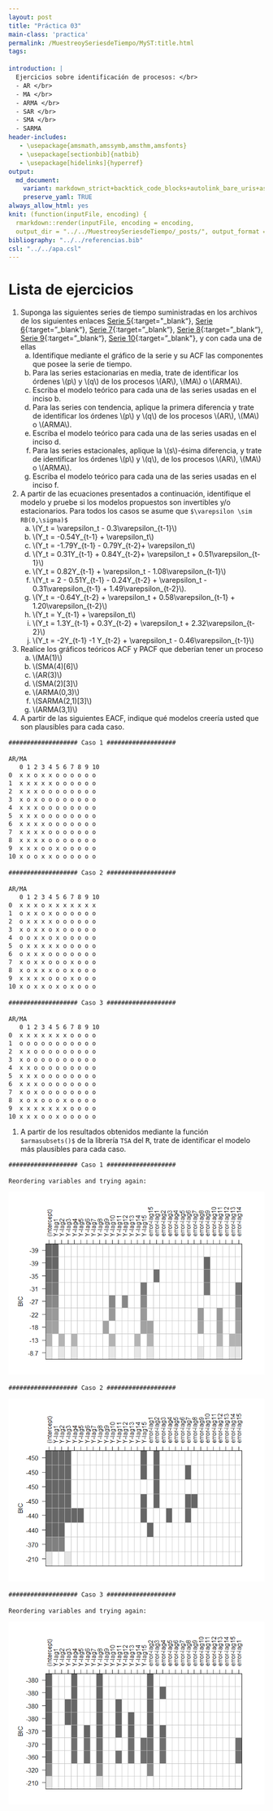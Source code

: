 ```yaml
---
layout: post
title: "Práctica 03"
main-class: 'practica'
permalink: /MuestreoySeriesdeTiempo/MyST:title.html
tags:

introduction: |
  Ejercicios sobre identificación de procesos: </br> 
  - AR </br>
  - MA </br>
  - ARMA </br>
  - SAR </br>
  - SMA </br>
  - SARMA
header-includes:
   - \usepackage{amsmath,amssymb,amsthm,amsfonts}
   - \usepackage[sectionbib]{natbib}
   - \usepackage[hidelinks]{hyperref}
output:
  md_document:
    variant: markdown_strict+backtick_code_blocks+autolink_bare_uris+ascii_identifiers+tex_math_single_backslash
    preserve_yaml: TRUE
always_allow_html: yes   
knit: (function(inputFile, encoding) {
  rmarkdown::render(inputFile, encoding = encoding,
  output_dir = "../../MuestreoySeriesdeTiempo/_posts/", output_format = "all"  ) })
bibliography: "../../referencias.bib"
csl: "../../apa.csl"
---
```








Lista de ejercicios
===================

1.  Suponga las siguientes series de tiempo suministradas en los
    archivos de los siguientes enlaces [Serie
    5](https://github.com/jouninLRMD/jouninlrmd.github.io/raw/master/Dataset/MySTSim5.xlsx){:target="\_blank“},
    [Serie
    6](https://github.com/jouninLRMD/jouninlrmd.github.io/raw/master/Dataset/MySTSim6.xlsx){:target=”\_blank“},
    [Serie
    7](https://github.com/jouninLRMD/jouninlrmd.github.io/raw/master/Dataset/MySTSim7.xlsx){:target=”\_blank“},
    [Serie
    8](https://github.com/jouninLRMD/jouninlrmd.github.io/raw/master/Dataset/MySTSim8.xlsx){:target=”\_blank“},
    [Serie
    9](https://github.com/jouninLRMD/jouninlrmd.github.io/raw/master/Dataset/MySTSim9.xlsx){:target=”\_blank“},
    [Serie
    10](https://github.com/jouninLRMD/jouninlrmd.github.io/raw/master/Dataset/MySTSim10.xlsx){:target=”\_blank"},
    y con cada una de ellas
    <ol type="a">
    <li>
    Identifique mediante el gráfico de la serie y su ACF las componentes
    que posee la serie de tiempo.
    </li>
    <li>
    Para las series estacionarias en media, trate de identificar los
    órdenes \(p\) y \(q\) de los procesos \(AR\), \(MA\) o \(ARMA\).
    </li>
    <li>
    Escriba el modelo teórico para cada una de las series usadas en el
    inciso b.
    </li>
    <li>
    Para las series con tendencia, aplique la primera diferencia y trate
    de identificar los órdenes \(p\) y \(q\) de los procesos \(AR\),
    \(MA\) o \(ARMA\).
    </li>
    <li>
    Escriba el modelo teórico para cada una de las series usadas en el
    inciso d. 
    </li>
    <li>
    Para las series estacionales, aplique la \(s\)-ésima diferencia, y
    trate de identificar los órdenes \(p\) y \(q\), de los procesos
    \(AR\), \(MA\) o \(ARMA\).
    </li>
    <li>
    Escriba el modelo teórico para cada una de las series usadas en el
    inciso f. 
    </li>
    </ol>
2.  A partir de las ecuaciones presentados a continuación, identifique
    el modelo y pruebe si los modelos propuestos son invertibles y/o
    estacionarios. Para todos los casos se asume que
    `$\varepsilon \sim RB(0,\sigma)$`
    <ol type="a">
    <li>
    \(Y_t = \varepsilon_t - 0.3\varepsilon_{t-1}\)
    </li>
    <li>
    \(Y_t = -0.54Y_{t-1} + \varepsilon_t\)
    </li>
    <li>
    \(Y_t = -1.79Y_{t-1} - 0.79Y_{t-2}+ \varepsilon_t\)
    </li>
    <li>
    \(Y_t = 0.31Y_{t-1} + 0.84Y_{t-2}+ \varepsilon_t + 0.51\varepsilon_{t-1}\)
    </li>
    <li>
    \(Y_t = 0.82Y_{t-1} + \varepsilon_t - 1.08\varepsilon_{t-1}\)
    </li>
    <li>
    \(Y_t = 2 - 0.51Y_{t-1} - 0.24Y_{t-2} + \varepsilon_t - 0.31\varepsilon_{t-1} + 1.49\varepsilon_{t-2}\).
    </li>
    <li>
    \(Y_t = -0.64Y_{t-2} + \varepsilon_t + 0.58\varepsilon_{t-1} + 1.20\varepsilon_{t-2}\)
    </li>
    <li>
    \(Y_t = Y_{t-1} + \varepsilon_t\)
    </li>
    <li>
    \(Y_t = 1.3Y_{t-1} + 0.3Y_{t-2} + \varepsilon_t + 2.32\varepsilon_{t-2}\)
    <li>
    \(Y_t = -2Y_{t-1} -1 Y_{t-2} + \varepsilon_t - 0.46\varepsilon_{t-1}\)
    </li>
    </li>
    </ol>
3.  Realice los gráficos teóricos ACF y PACF que deberían tener un
    proceso
    <ol type="a">
    <li>
    \(MA(1)\)
    </li>
    <li>
    \(SMA(4)[6]\)
    </li>
    <li>
    \(AR(3)\)
    </li>
    <li>
    \(SMA(2)[3]\)
    </li>
    <li>
    \(ARMA(0,3)\)
    </li>
    <li>
    \(SARMA(2,1)[3]\)
    </li>
    <li>
    \(ARMA(3,1)\)
    </li>
    </ol>
4.  A partir de las siguientes EACF, indique qué modelos creería usted
    que son plausibles para cada caso.

<!-- -->

    ################### Caso 1 ###################

    AR/MA
       0 1 2 3 4 5 6 7 8 9 10
    0  x x o x x o o o o o o 
    1  x x x x x o o o o o o 
    2  x x x o o o o o o o o 
    3  x o x o o o o o o o o 
    4  x x x o o o o o o o o 
    5  x x x o o o o o o o o 
    6  x x x x o o o o o o o 
    7  x x x x o o o o o o o 
    8  x x x x o o o o o o o 
    9  x x x o o x o o o o o 
    10 x o o x x o o o o o o 

    ################### Caso 2 ###################

    AR/MA
       0 1 2 3 4 5 6 7 8 9 10
    0  x x x o x x x x x x x 
    1  o x x o x o o o o o o 
    2  o x x x x o o o o o o 
    3  x o x x o x o o o o o 
    4  o o x x o x o o o o o 
    5  o x x x x x o o o o o 
    6  o x x x o o o o o o o 
    7  x o x x o o o x o o o 
    8  x o x x x o o x o o o 
    9  x x x x o o o x o o o 
    10 x o x x o x o x o o o 

    ################### Caso 3 ###################

    AR/MA
       0 1 2 3 4 5 6 7 8 9 10
    0  x x x x x x x o o o o 
    1  o o o o o o o o o o o 
    2  x x o o o o o o o o o 
    3  x o o o o o o o o o o 
    4  x x o o o o o o o o o 
    5  x x x o o o o o o o o 
    6  x x x o o o o o o o o 
    7  x o x o o o o o o o o 
    8  x o x o o o x o o o o 
    9  x x x x x x x o o o o 
    10 x x x o o x o o o o o 

1.  A partir de los resultados obtenidos mediante la función
    `$armasubsets()$` de la librería `TSA` del <tt>R</tt>, trate de
    identificar el modelo más plausibles para cada caso.

<!-- -->

    ################### Caso 1 ###################

    Reordering variables and trying again:

![](../../MuestreoySeriesdeTiempo/images/Practica03unnamed-chunk-4-1.png)

    ################### Caso 2 ###################

![](../../MuestreoySeriesdeTiempo/images/Practica03unnamed-chunk-4-2.png)

    ################### Caso 3 ###################

    Reordering variables and trying again:

![](../../MuestreoySeriesdeTiempo/images/Practica03unnamed-chunk-4-3.png)
